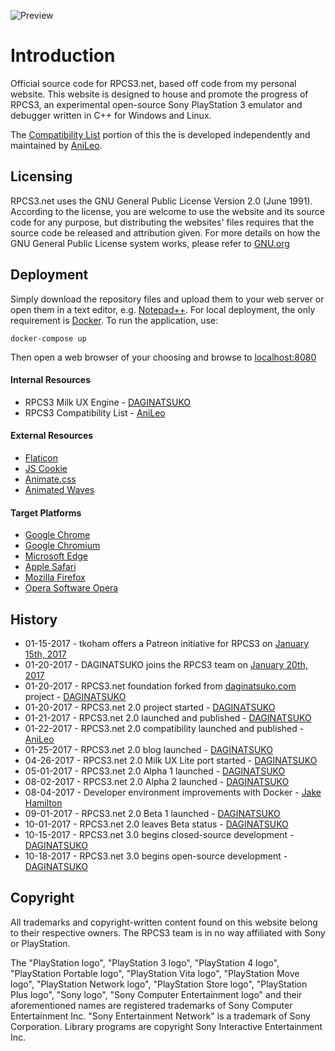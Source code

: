 ![Preview](https://raw.githubusercontent.com/DAGINATSUKO/www-rpcs3/master/public_docs/preview.png)

# Introduction
Official source code for RPCS3.net, based off code from my personal website. This website is designed to house and promote the progress of RPCS3, an experimental open-source Sony PlayStation 3 emulator and debugger written in C++ for Windows and Linux.

The [Compatibility List](https://github.com/AniLeo/rpcs3-compatibility) portion of this the is developed independently and maintained by [AniLeo](https://github.com/AniLeo).

## Licensing
RPCS3.net uses the GNU General Public License Version 2.0 (June 1991). According to the license, you are welcome to use the website and its source code for any purpose, but distributing the websites' files requires that the source code be released and attribution given. For more details on how the GNU General Public License system works, please refer to [GNU.org](https://GNU.org)

## Deployment
Simply download the repository files and upload them to your web server or open them in a text editor, e.g. [Notepad++](https://notepad-plus-plus.org/). For local deployment, the only requirement is [Docker](http://docker.com/getdocker). To run the application, use:

```shell
docker-compose up
```

Then open a web browser of your choosing and browse to [localhost:8080](http://localhost:8080)

#### Internal Resources
* RPCS3 Milk UX Engine - [DAGINATSUKO](https://github.com/DAGINATSUKO)
* RPCS3 Compatibility List - [AniLeo](https://github.com/AniLeo)

#### External Resources
* [Flaticon](http://www.flaticon.com)
* [JS Cookie](https://github.com/js-cookie/js-cookie)
* [Animate.css](https://daneden.github.io/animate.css)
* [Animated Waves](https://jsfiddle.net/loktar/M9Brh/)

#### Target Platforms
* [Google Chrome](https://www.google.com/chrome/browser/desktop/)
* [Google Chromium](https://www.chromium.org/Home)
* [Microsoft Edge](https://www.microsoft.com/en-us/windows/microsoft-edge)
* [Apple Safari](https://www.apple.com/safari/)
* [Mozilla Firefox](https://www.mozilla.org/en-US/firefox/new/)
* [Opera Software Opera](http://www.opera.com/)

## History
* 01-15-2017 - tkoham offers a Patreon initiative for RPCS3 on [January 15th, 2017](https://github.com/RPCS3/rpcs3/issues/2263)
* 01-20-2017 - DAGINATSUKO joins the RPCS3 team on [January 20th, 2017](https://github.com/RPCS3/rpcs3/issues/2263)
* 01-20-2017 - RPCS3.net foundation forked from [daginatsuko.com](https://daginatsuko.com/) project - [DAGINATSUKO](https://github.com/DAGINATSUKO)
* 01-20-2017 - RPCS3.net 2.0 project started - [DAGINATSUKO](https://github.com/DAGINATSUKO)
* 01-21-2017 - RPCS3.net 2.0 launched and published - [DAGINATSUKO](https://github.com/DAGINATSUKO)
* 01-22-2017 - RPCS3.net 2.0 compatibility launched and published - [AniLeo](https://github.com/AniLeo)
* 01-25-2017 - RPCS3.net 2.0 blog launched - [DAGINATSUKO](https://github.com/DAGINATSUKO)
* 04-26-2017 - RPCS3.net 2.0 Milk UX Lite port started - [DAGINATSUKO](https://github.com/DAGINATSUKO)
* 05-01-2017 - RPCS3.net 2.0 Alpha 1 launched - [DAGINATSUKO](https://github.com/DAGINATSUKO)
* 08-02-2017 - RPCS3.net 2.0 Alpha 2 launched - [DAGINATSUKO](https://github.com/DAGINATSUKO)
* 08-04-2017 - Developer environment improvements with Docker - [Jake Hamilton](https://github.com/jakehamilton)
* 09-01-2017 - RPCS3.net 2.0 Beta 1 launched - [DAGINATSUKO](https://github.com/DAGINATSUKO)
* 10-01-2017 - RPCS3.net 2.0 leaves Beta status - [DAGINATSUKO](https://github.com/DAGINATSUKO)
* 10-15-2017 - RPCS3.net 3.0 begins closed-source development - [DAGINATSUKO](https://github.com/DAGINATSUKO)
* 10-18-2017 - RPCS3.net 3.0 begins open-source development - [DAGINATSUKO](https://github.com/DAGINATSUKO)

## Copyright
All trademarks and copyright-written content found on this website belong to their respective owners. The RPCS3 team is in no way affiliated with Sony or PlayStation. 

The "PlayStation logo", "PlayStation 3 logo", "PlayStation 4 logo", "PlayStation Portable logo", "PlayStation Vita logo", "PlayStation Move logo", "PlayStation Network logo", "PlayStation Store logo", "PlayStation Plus logo", "Sony logo", "Sony Computer Entertainment logo" and their aforementioned names are registered trademarks of Sony Computer Entertainment Inc. "Sony Entertainment Network" is a trademark of Sony Corporation. Library programs are copyright Sony Interactive Entertainment Inc.
